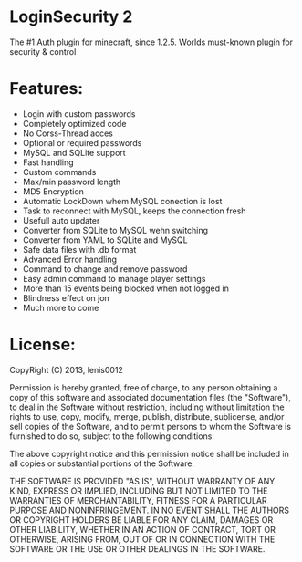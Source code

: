 LoginSecurity 2
==============
The #1 Auth plugin for minecraft, since 1.2.5.
Worlds must-known plugin for security & control

Features:
========
- Login with custom passwords
- Completely optimized code
- No Corss-Thread acces
- Optional or required passwords
- MySQL and SQLite support
- Fast handling
- Custom commands
- Max/min password length
- MD5 Encryption
- Automatic LockDown whem MySQL conection is lost
- Task to reconnect with MySQL, keeps the connection fresh
- Usefull auto updater
- Converter from SQLite to MySQL wehn switching
- Converter from YAML to SQLite and MySQL
- Safe data files with .db format
- Advanced Error handling
- Command to change and remove password
- Easy admin command to manage player settings
- More than 15 events being blocked when not logged in
- Blindness effect on jon
- Much more to come

License:
=======

CopyRight (C) 2013, lenis0012


Permission is hereby granted, free of charge, to any person obtaining a copy of this software and associated documentation files (the "Software"), to deal in the Software without restriction, including without limitation the rights to use, copy, modify, merge, publish, distribute, sublicense, and/or sell copies of the Software, and to permit persons to whom the Software is furnished to do so, subject to the following conditions:

The above copyright notice and this permission notice shall be included in all copies or substantial portions of the Software.

THE SOFTWARE IS PROVIDED "AS IS", WITHOUT WARRANTY OF ANY KIND, EXPRESS OR IMPLIED, INCLUDING BUT NOT LIMITED TO THE WARRANTIES OF MERCHANTABILITY, FITNESS FOR A PARTICULAR PURPOSE AND NONINFRINGEMENT. IN NO EVENT SHALL THE AUTHORS OR COPYRIGHT HOLDERS BE LIABLE FOR ANY CLAIM, DAMAGES OR OTHER LIABILITY, WHETHER IN AN ACTION OF CONTRACT, TORT OR OTHERWISE, ARISING FROM, OUT OF OR IN CONNECTION WITH THE SOFTWARE OR THE USE OR OTHER DEALINGS IN THE SOFTWARE.